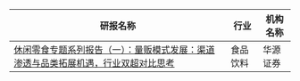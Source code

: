 | 研报名称 | 行业 | 机构名称 |
|------|----------|--------------|
| [休闲零食专题系列报告（一）：量贩模式发展：渠道渗透与品类拓展机遇，行业双超对比思考](https://pdf.dfcfw.com/pdf/H3_AP202510311772755583_1.pdf?1761990658000.pdf) | 食品饮料 | 华源证券| 
